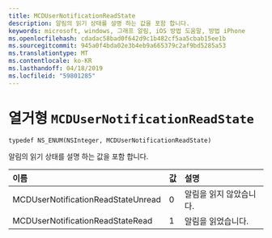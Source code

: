 ```yaml
---
title: MCDUserNotificationReadState
description: 알림의 읽기 상태를 설명 하는 값을 포함 합니다.
keywords: microsoft, windows, 그래프 알림, iOS 방법 도움말, 방법 iPhone
ms.openlocfilehash: cdadac58bad0f642d9c1b482cf5aa5cbab15ee1b
ms.sourcegitcommit: 945a0f4bda02e3b4eb9a665379c2af9bd5285a53
ms.translationtype: MT
ms.contentlocale: ko-KR
ms.lasthandoff: 04/18/2019
ms.locfileid: "59801285"
---
```

# <a name="enum-mcdusernotificationreadstate"></a>열거형 `MCDUserNotificationReadState`

```
typedef NS_ENUM(NSInteger, MCDUserNotificationReadState)
```

알림의 읽기 상태를 설명 하는 값을 포함 합니다.

|이름 | 값 | 설명 |
|:-- |:-- |:-- |
|   MCDUserNotificationReadStateUnread |0| 알림을 읽지 않았습니다. |
|   MCDUserNotificationReadStateRead | 1| 알림을 읽었습니다.|